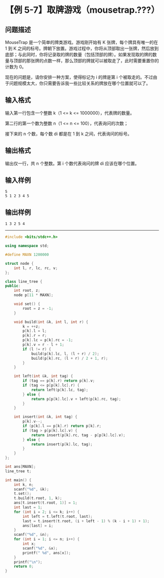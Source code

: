 # 【例 5-7】取牌游戏（mousetrap.???）

## 问题描述
MouseTrap 是一个简单的牌类游戏。游戏刚开始有 K 张牌，每个牌具有唯一的在 1 到 K 之间的标号。牌朝下放置。游戏过程中，你将从顶部取出一张牌，然后放到底部；与此同时，你将记录取的牌的数量（包括顶部的牌）。如果发现取的牌的数量与顶部的那张牌的点数一样，那么顶部的牌就可以被取走了，此时需要重置你的计数为 0。

现在的问题是，请你安排一种方案，使得标记为 i 的牌是第 i 个被取走的。不过由于问题规模太大，你只需要告诉我一些比较关系的牌放在哪个位置就可以了。

## 输入格式
输入第一行包含一个整数 k（1 <= k <= 1000000），代表牌的数量。

第二行的第一个数为整数 n（1 <= n <= 100），代表询问的次数；

接下来的 n 个数，每个数 di 都是在 1 到 k 之间，代表询问的标号。

## 输出格式
输出仅一行，共 n 个整数。第 i 个数代表询问的牌 di 应该在哪个位置。

## 输入样例
```
5
5 1 2 3 4 5
```

## 输出样例
```
1 3 2 5 4
```

----

```cpp
#include <bits/stdc++.h>

using namespace std;

#define MAXN 1200000

struct node {
    int l, r, lc, rc, v;
};

class line_tree {
public:
    int root, z;
    node p[11 * MAXN];

    void set() {
        root = z = -1;
    }

    void build(int &k, int l, int r) {
        k = ++z;
        p[k].l = l;
        p[k].r = r;
        p[k].lc = p[k].rc = -1;
        p[k].v = r - l + 1;
        if (l != r) {
            build(p[k].lc, l, (l + r) / 2);
            build(p[k].rc, (l + r) / 2 + 1, r);
        }
    }

    int left(int &k, int tag) {
        if (tag == p[k].r) return p[k].v;
        if (tag <= p[p[k].lc].r) {
            return left(p[k].lc, tag);
        } else {
            return p[p[k].lc].v + left(p[k].rc, tag);
        }
    }

    int insert(int &k, int tag) {
        p[k].v--;
        if (p[k].l == p[k].r) return p[k].r;
        if (tag > p[p[k].lc].v) {
            return insert(p[k].rc, tag - p[p[k].lc].v);
        } else {
            return insert(p[k].lc, tag);
        }
    }
};

int ans[MAXN];
line_tree t;

int main() {
    int k, n;
    scanf("%d", &k);
    t.set();
    t.build(t.root, 1, k);
    ans[t.insert(t.root, 1)] = 1;
    int last = 1;
    for (int i = 2; i <= k; i++) {
        int left = t.left(t.root, last);
        last = t.insert(t.root, (i + left - 1) % (k - i + 1) + 1);
        ans[last] = i;
    }
    scanf("%d", &n);
    for (int i = 1; i <= n; i++) {
        int x;
        scanf("%d", &x);
        printf(" %d", ans[x]);
    }
    printf("\n");
    return 0;
}
```
